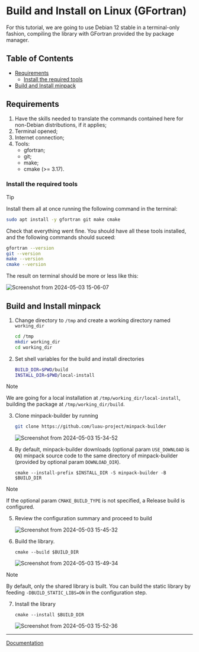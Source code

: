 # Build and Install on Linux (GFortran)

For this tutorial, we are going to use Debian 12 stable in a terminal-only fashion, compiling the library with GFortran provided the by package manager.

## Table of Contents

* [Requirements](#requirements)
    * [Install the required tools](#install-the-required-tools)
* [Build and Install minpack](#build-and-install-minpack)

## Requirements

1. Have the skills needed to translate the commands contained here for non-Debian distributions, if it applies;
2. Terminal opened;
3. Internet connection;
4. Tools:
   * gfortran;
   * git;
   * make;
   * cmake (>= 3.17).

### Install the required tools

> [!TIP]
> 
> Install them all at once running the following command in the terminal:
> ```bash
> sudo apt install -y gfortran git make cmake
> ```

Check that everything went fine. You should have all these tools installed, and the following commands should suceed:

```bash
gfortran --version
git --version
make --version
cmake --version
```

The result on terminal should be more or less like this:

![Screenshot from 2024-05-03 15-06-07](https://github.com/luau-project/minpack-builder/assets/18295115/701c8d97-a2d6-4f6b-a464-0dc8c6ae2328)

## Build and Install minpack

1. Change directory to ```/tmp``` and create a working directory named ```working_dir```
    ```bash
    cd /tmp
    mkdir working_dir
    cd working_dir
    ```
2. Set shell variables for the build and install directories
    ```bash
    BUILD_DIR=$PWD/build
    INSTALL_DIR=$PWD/local-install
    ```
> [!NOTE]
> 
> We are going for a local installation at ```/tmp/working_dir/local-install```, building the package at ```/tmp/working_dir/build```.

3. Clone minpack-builder by running
    
    ```bash
    git clone https://github.com/luau-project/minpack-builder
    ```

    ![Screenshot from 2024-05-03 15-34-52](https://github.com/luau-project/minpack-builder/assets/18295115/0a24bfac-b4df-48cb-932b-8ff1cfe01bfe)

4. By default, minpack-builder downloads (optional param ```USE_DOWNLOAD``` is ```ON```) minpack source code to the same directory of minpack-builder (provided by optional param ```DOWNLOAD_DIR```).

    ```
    cmake --install-prefix $INSTALL_DIR -S minpack-builder -B $BUILD_DIR
    ```

> [!NOTE]
> 
> If the optional param ```CMAKE_BUILD_TYPE``` is not specified, a Release build is configured.

5. Review the configuration summary and proceed to build

    ![Screenshot from 2024-05-03 15-45-32](https://github.com/luau-project/minpack-builder/assets/18295115/f8d4054b-0c04-483b-8245-32b116c58acd)

6. Build the library. 

    ```
    cmake --build $BUILD_DIR
    ```

    ![Screenshot from 2024-05-03 15-49-34](https://github.com/luau-project/minpack-builder/assets/18295115/1ba94573-5582-4d76-9f65-435a1963d8f6)

> [!NOTE]
> 
> By default, only the shared library is built. You can build the static library by feeding ```-DBUILD_STATIC_LIBS=ON``` in the configuration step.

7. Install the library

    ```
    cmake --install $BUILD_DIR
    ```

    ![Screenshot from 2024-05-03 15-52-36](https://github.com/luau-project/minpack-builder/assets/18295115/84130dec-f122-4594-a8d1-25100bbaff49)

---
[Documentation](README.md)